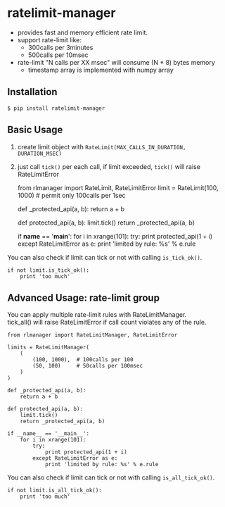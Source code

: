 # ratelimit-manager

- provides fast and memory efficient rate limit.
- support rate-limit like:
  - 300calls per 3minutes
  - 500calls per 10msec
- rate-limit "N calls per XX msec" will consume (N * 8) bytes memory
  - timestamp array is implemented with numpy array

## Installation

    $ pip install ratelimit-manager

## Basic Usage

1. create limit object with `RateLimit(MAX_CALLS_IN_DURATION, DURATION_MSEC)`
2. just call `tick()` per each call, if limit exceeded, `tick()` will raise RateLimitError


    from rlmanager import RateLimit, RateLimitError
    limit = RateLimit(100, 1000)  # permit only 100calls per 1sec

    def _protected_api(a, b):
        return a + b

    def protected_api(a, b):
        limit.tick()
        return _protected_api(a, b)

    if __name__ == '__main__':
        for i in xrange(101):
            try:
                print protected_api(1 + i)
            except RateLimitError as e:
                print 'limited by rule: %s' % e.rule


You can also check if limit can tick or not with calling `is_tick_ok()`.


    if not limit.is_tick_ok():
        print 'too much'


## Advanced Usage: rate-limit group

You can apply multiple rate-limit rules with RateLimitManager.  
tick_all() will raise RateLimitError if call count violates any of the rule.


    from rlmanager import RateLimitManager, RateLimitError

    limits = RateLimitManager(
        (
            (100, 1000),  # 100calls per 100
            (50, 100)     # 50calls per 100msec
        )
    )

    def _protected_api(a, b):
        return a + b

    def protected_api(a, b):
        limit.tick()
        return _protected_api(a, b)

    if __name__ == '__main__':
        for i in xrange(101):
            try:
                print protected_api(1 + i)
            except RateLimitError as e:
                print 'limited by rule: %s' % e.rule


You can also check if limit can tick or not with calling `is_all_tick_ok()`.

    if not limit.is_all_tick_ok():
        print 'too much'
